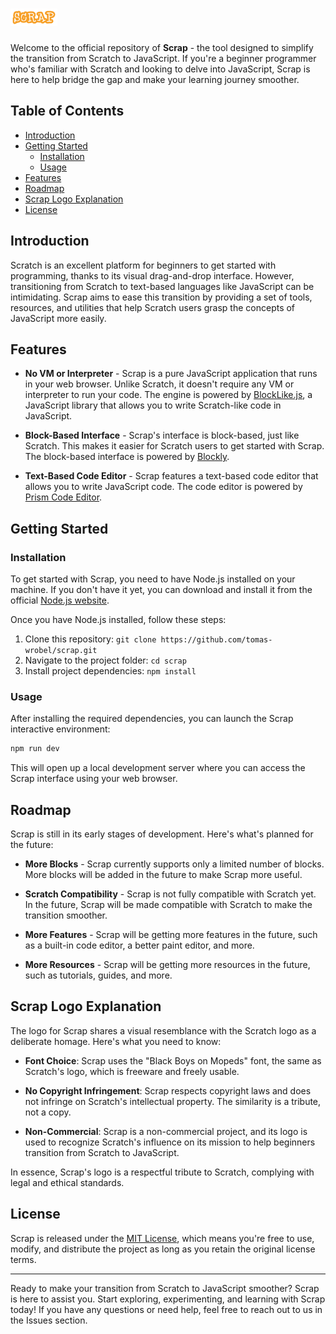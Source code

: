 # <img src="src/app/scrap.png" alt="Scrap" style="height: 1em;">

Welcome to the official repository of **Scrap** - the tool designed to simplify the transition from Scratch to JavaScript. If you're a beginner programmer who's familiar with Scratch and looking to delve into JavaScript, Scrap is here to help bridge the gap and make your learning journey smoother.

## Table of Contents

- [Introduction](#introduction)
- [Getting Started](#getting-started)
  - [Installation](#installation)
  - [Usage](#usage)
- [Features](#features)
- [Roadmap](#roadmap)
- [Scrap Logo Explanation](#scrap-logo-explanation)
- [License](#license)

## Introduction

Scratch is an excellent platform for beginners to get started with programming, thanks to its visual drag-and-drop interface. However, transitioning from Scratch to text-based languages like JavaScript can be intimidating. Scrap aims to ease this transition by providing a set of tools, resources, and utilities that help Scratch users grasp the concepts of JavaScript more easily.

## Features

- **No VM or Interpreter** - Scrap is a pure JavaScript application that runs in your web browser. Unlike Scratch, it doesn't require any VM or interpreter to run your code. The engine is powered by [BlockLike.js](https://blocklike.org), a JavaScript library that allows you to write Scratch-like code in JavaScript.

- **Block-Based Interface** - Scrap's interface is block-based, just like Scratch. This makes it easier for Scratch users to get started with Scrap. The block-based interface is powered by [Blockly](https://developers.google.com/blockly).

- **Text-Based Code Editor** - Scrap features a text-based code editor that allows you to write JavaScript code. The code editor is powered by [Prism Code Editor](https://prism-code-editor.netlify.app).

## Getting Started

### Installation

To get started with Scrap, you need to have Node.js installed on your machine. If you don't have it yet, you can download and install it from the official [Node.js website](https://nodejs.org/).

Once you have Node.js installed, follow these steps:

1. Clone this repository: `git clone https://github.com/tomas-wrobel/scrap.git`
2. Navigate to the project folder: `cd scrap`
3. Install project dependencies: `npm install`

### Usage

After installing the required dependencies, you can launch the Scrap interactive environment:

```bash
npm run dev
```

This will open up a local development server where you can access the Scrap interface using your web browser.

## Roadmap

Scrap is still in its early stages of development. Here's what's planned for the future:

- **More Blocks** - Scrap currently supports only a limited number of blocks. More blocks will be added in the future to make Scrap more useful.

- **Scratch Compatibility** - Scrap is not fully compatible with Scratch yet. In the future, Scrap will be made compatible with Scratch to make the transition smoother.

- **More Features** - Scrap will be getting more features in the future, such as a built-in code editor, a better paint editor, and more.

- **More Resources** - Scrap will be getting more resources in the future, such as tutorials, guides, and more.

## Scrap Logo Explanation

The logo for Scrap shares a visual resemblance with the Scratch logo as a deliberate homage. Here's what you need to know:

- **Font Choice**: Scrap uses the "Black Boys on Mopeds" font, the same as Scratch's logo, which is freeware and freely usable.

- **No Copyright Infringement**: Scrap respects copyright laws and does not infringe on Scratch's intellectual property. The similarity is a tribute, not a copy.

- **Non-Commercial**: Scrap is a non-commercial project, and its logo is used to recognize Scratch's influence on its mission to help beginners transition from Scratch to JavaScript.

In essence, Scrap's logo is a respectful tribute to Scratch, complying with legal and ethical standards.

## License

Scrap is released under the [MIT License](LICENSE), which means you're free to use, modify, and distribute the project as long as you retain the original license terms.

---

Ready to make your transition from Scratch to JavaScript smoother? Scrap is here to assist you. Start exploring, experimenting, and learning with Scrap today! If you have any questions or need help, feel free to reach out to us in the Issues section.
